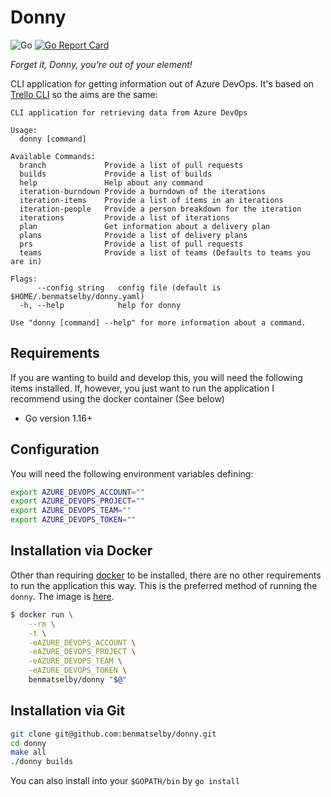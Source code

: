 # Donny

![Go](https://github.com/benmatselby/donny/workflows/Go/badge.svg)
[![Go Report Card](https://goreportcard.com/badge/github.com/benmatselby/donny?style=flat-square)](https://goreportcard.com/report/github.com/benmatselby/donny)

_Forget it, Donny, you're out of your element!_

CLI application for getting information out of Azure DevOps. It's based on [Trello CLI](https://github.com/benmatselby/trello-cli) so the aims are the same:

```shell
CLI application for retrieving data from Azure DevOps

Usage:
  donny [command]

Available Commands:
  branch             Provide a list of pull requests
  builds             Provide a list of builds
  help               Help about any command
  iteration-burndown Provide a burndown of the iterations
  iteration-items    Provide a list of items in an iterations
  iteration-people   Provide a person breakdown for the iteration
  iterations         Provide a list of iterations
  plan               Get information about a delivery plan
  plans              Provide a list of delivery plans
  prs                Provide a list of pull requests
  teams              Provide a list of teams (Defaults to teams you are in)

Flags:
      --config string   config file (default is $HOME/.benmatselby/donny.yaml)
  -h, --help            help for donny

Use "donny [command] --help" for more information about a command.
```

## Requirements

If you are wanting to build and develop this, you will need the following items installed. If, however, you just want to run the application I recommend using the docker container (See below)

- Go version 1.16+

## Configuration

You will need the following environment variables defining:

```bash
export AZURE_DEVOPS_ACCOUNT=""
export AZURE_DEVOPS_PROJECT=""
export AZURE_DEVOPS_TEAM=""
export AZURE_DEVOPS_TOKEN=""
```

## Installation via Docker

Other than requiring [docker](http://docker.com) to be installed, there are no other requirements to run the application this way. This is the preferred method of running the `donny`. The image is [here](https://hub.docker.com/r/benmatselby/donny/).

```bash
$ docker run \
    --rm \
    -t \
    -eAZURE_DEVOPS_ACCOUNT \
    -eAZURE_DEVOPS_PROJECT \
    -eAZURE_DEVOPS_TEAM \
    -eAZURE_DEVOPS_TOKEN \
    benmatselby/donny "$@"
```

## Installation via Git

```bash
git clone git@github.com:benmatselby/donny.git
cd donny
make all
./donny builds
```

You can also install into your `$GOPATH/bin` by `go install`
